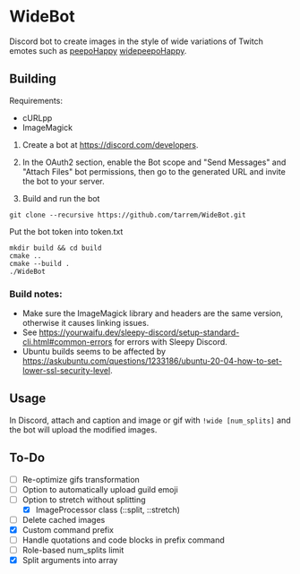 # WideBot

Discord bot to create images in the style of wide variations of Twitch emotes such as [peepoHappy]() [widepeepoHappy]().

## Building

Requirements:
- cURLpp
- ImageMagick

1. Create a bot at https://discord.com/developers.

2. In the OAuth2 section, enable the Bot scope and "Send Messages" and "Attach Files" bot permissions, then go to the generated URL and invite the bot to your server.

4. Build and run the bot
```
git clone --recursive https://github.com/tarrem/WideBot.git
```
Put the bot token into token.txt
```
mkdir build && cd build
cmake ..
cmake --build .
./WideBot
```

### Build notes:
- Make sure the ImageMagick library and headers are the same version, otherwise it causes linking issues.
- See https://yourwaifu.dev/sleepy-discord/setup-standard-cli.html#common-errors for errors with Sleepy Discord.
- Ubuntu builds seems to be affected by https://askubuntu.com/questions/1233186/ubuntu-20-04-how-to-set-lower-ssl-security-level.

## Usage

In Discord, attach and caption and image or gif with `!wide [num_splits]` and the bot will upload the modified images.

## To-Do
- [ ] Re-optimize gifs transformation
- [ ] Option to automatically upload guild emoji
- [ ] Option to stretch without splitting
  - [x] ImageProcessor class (::split, ::stretch)
- [ ] Delete cached images
- [x] Custom command prefix
- [ ] Handle quotations and code blocks in prefix command
- [ ] Role-based num_splits limit
- [x] Split arguments into array
